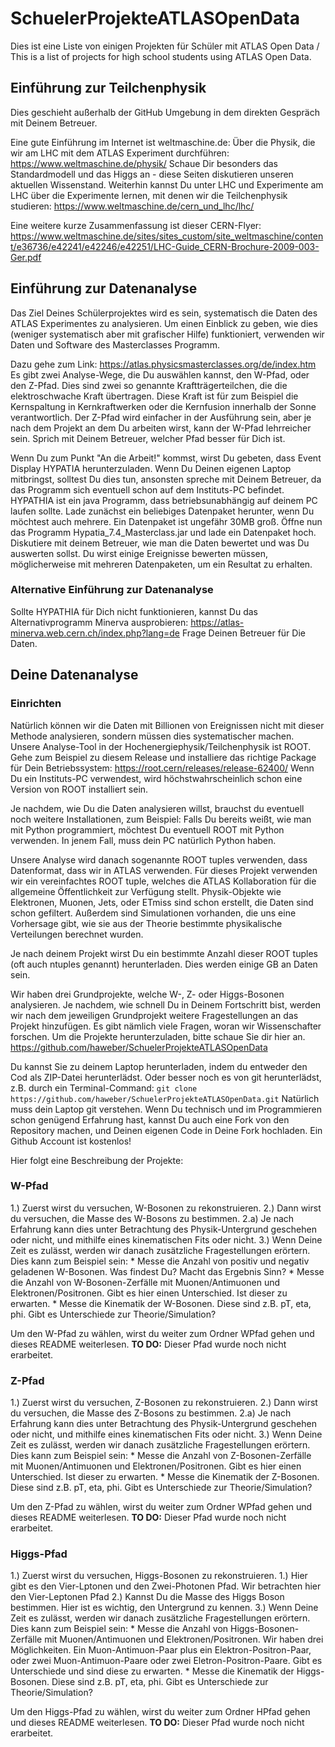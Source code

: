 # SchuelerProjekteATLASOpenData
Dies ist eine Liste von einigen Projekten für Schüler mit ATLAS Open Data / This is a list of projects for high school students using ATLAS Open Data.

## Einführung zur Teilchenphysik

Dies geschieht außerhalb der GitHub Umgebung in dem direkten Gespräch mit Deinem Betreuer.

Eine gute Einführung im Internet ist weltmaschine.de:
Über die Physik, die wir am LHC mit dem ATLAS Experiment durchführen: https://www.weltmaschine.de/physik/
Schaue Dir besonders das Standardmodell und das Higgs an - diese Seiten diskutieren unseren aktuellen Wissenstand.
Weiterhin kannst Du unter LHC und Experimente am LHC über die Experimente lernen, mit denen wir die Teilchenphysik studieren:
https://www.weltmaschine.de/cern_und_lhc/lhc/

Eine weitere kurze Zusammenfassung ist dieser CERN-Flyer:
https://www.weltmaschine.de/sites/sites_custom/site_weltmaschine/content/e36736/e42241/e42246/e42251/LHC-Guide_CERN-Brochure-2009-003-Ger.pdf


## Einführung zur Datenanalyse

Das Ziel Deines Schülerprojektes wird es sein, systematisch die Daten des ATLAS Experimentes zu analysieren. Um einen Einblick zu geben, wie dies (weniger systematisch aber mit grafischer Hilfe) funktioniert, verwenden wir Daten und Software des Masterclasses Programm.

Dazu gehe zum Link: https://atlas.physicsmasterclasses.org/de/index.htm
Es gibt zwei Analyse-Wege, die Du auswählen kannst, den W-Pfad, oder den Z-Pfad.
Dies sind zwei so genannte Kraftträgerteilchen, die die elektroschwache Kraft übertragen. Diese Kraft ist für zum Beispiel die Kernspaltung in Kernkraftwerken oder die Kernfusion innerhalb der Sonne verantwortlich.
Der Z-Pfad wird einfacher in der Ausführung sein, aber je nach dem Projekt an dem Du arbeiten wirst, kann der W-Pfad lehrreicher sein. Sprich mit Deinem Betreuer, welcher Pfad besser für Dich ist.

Wenn Du zum Punkt "An die Arbeit!" kommst, wirst Du gebeten, dass Event Display HYPATIA herunterzuladen. Wenn Du Deinen eigenen Laptop mitbringst, solltest Du dies tun, ansonsten spreche mit Deinem Betreuer, da das Programm sich eventuell schon auf dem Instituts-PC befindet.
HYPATHIA ist ein java Programm, dass betriebsunabhängig auf deinem PC laufen sollte.
Lade zunächst ein beliebiges Datenpaket herunter, wenn Du möchtest auch mehrere. Ein Datenpaket ist ungefähr 30MB groß.
Öffne nun das Programm Hypatia_7.4_Masterclass.jar und lade ein Datenpaket hoch. Diskutiere mit deinem Betreuer, wie man die Daten bewertet und was Du auswerten sollst. Du wirst einige Ereignisse bewerten müssen, möglicherweise mit mehreren Datenpaketen, um ein Resultat zu erhalten.

### Alternative Einführung zur Datenanalyse

Sollte HYPATHIA für Dich nicht funktionieren, kannst Du das Alternativprogramm Minerva ausprobieren: https://atlas-minerva.web.cern.ch/index.php?lang=de
Frage Deinen Betreuer für Die Daten.

## Deine Datenanalyse

### Einrichten

Natürlich können wir die Daten mit Billionen von Ereignissen nicht mit dieser Methode analysieren, sondern müssen dies systematischer machen.
Unsere Analyse-Tool in der Hochenergiephysik/Teilchenphysik ist ROOT.
Gehe zum Beispiel zu diesem Release und installiere das richtige Package für Dein Betriebssystem: https://root.cern/releases/release-62400/
Wenn Du ein Instituts-PC verwendest, wird höchstwahrscheinlich schon eine Version von ROOT installiert sein.

Je nachdem, wie Du die Daten analysieren willst, brauchst du eventuell noch weitere Installationen, zum Beispiel: Falls Du bereits weißt, wie man mit Python programmiert, möchtest Du eventuell ROOT mit Python verwenden. In jenem Fall, muss dein PC natürlich Python haben.

Unsere Analyse wird danach sogenannte ROOT tuples verwenden, dass Datenformat, dass wir in ATLAS verwenden.
Für dieses Projekt verwenden wir ein vereinfachtes ROOT tuple, welches die ATLAS Kollaboration für die allgemeine Öffentlichkeit zur Verfügung stellt. Physik-Objekte wie Elektronen, Muonen, Jets, oder ETmiss sind schon erstellt, die Daten sind schon gefiltert. Außerdem sind Simulationen vorhanden, die uns eine Vorhersage gibt, wie sie aus der Theorie bestimmte physikalische Verteilungen berechnet wurden.

Je nach deinem Projekt wirst Du ein bestimmte Anzahl dieser ROOT tuples (oft auch ntuples genannt) herunterladen. Dies werden einige GB an Daten sein.

Wir haben drei Grundprojekte, welche W-, Z- oder Higgs-Bosonen analysieren. Je nachdem, wie schnell Du in Deinem Fortschritt bist, werden wir nach dem jeweiligen Grundprojekt weitere Fragestellungen an das Projekt hinzufügen. Es gibt nämlich viele Fragen, woran wir Wissenschafter forschen.
Um die Projekte herunterzuladen, bitte schaue Sie dir hier an.
https://github.com/haweber/SchuelerProjekteATLASOpenData

Du kannst Sie zu deinem Laptop herunterladen, indem du entweder den Cod als ZIP-Datei herunterlädst. Oder besser noch es von git herunterlädst, z.B. durch ein Terminal-Command: `git clone https://github.com/haweber/SchuelerProjekteATLASOpenData.git`
Natürlich muss dein Laptop git verstehen.
Wenn Du technisch und im Programmieren schon genügend Erfahrung hast, kannst Du auch eine Fork von den Repository machen, und Deinen eigenen Code in Deine Fork hochladen. Ein Github Account ist kostenlos!

Hier folgt eine Beschreibung der Projekte:

### W-Pfad

1.) Zuerst wirst du versuchen, W-Bosonen zu rekonstruieren.
2.) Dann wirst du versuchen, die Masse des W-Bosons zu bestimmen.
    2.a) Je nach Erfahrung kann dies unter Betrachtung des Physik-Untergrund geschehen oder nicht, und mithilfe eines kinematischen Fits oder nicht.
3.) Wenn Deine Zeit es zulässt, werden wir danach zusätzliche Fragestellungen erörtern. Dies kann zum Beispiel sein:
    * Messe die Anzahl von positiv und negativ geladenen W-Bosonen. Was findest Du? Macht das Ergebnis Sinn?
    * Messe die Anzahl von W-Bosonen-Zerfälle mit Muonen/Antimuonen und Elektronen/Positronen. Gibt es hier einen Unterschied. Ist dieser zu erwarten.
    * Messe die Kinematik der W-Bosonen. Diese sind z.B. pT, eta, phi. Gibt es Unterschiede zur Theorie/Simulation?
    
Um den W-Pfad zu wählen, wirst du weiter zum Ordner WPfad gehen und dieses README weiterlesen.
**TO DO:** Dieser Pfad wurde noch nicht erarbeitet.
    
### Z-Pfad
1.) Zuerst wirst du versuchen, Z-Bosonen zu rekonstruieren.
2.) Dann wirst du versuchen, die Masse des Z-Bosons zu bestimmen.
    2.a) Je nach Erfahrung kann dies unter Betrachtung des Physik-Untergrund geschehen oder nicht, und mithilfe eines kinematischen Fits oder nicht.
3.) Wenn Deine Zeit es zulässt, werden wir danach zusätzliche Fragestellungen erörtern. Dies kann zum Beispiel sein:
    * Messe die Anzahl von Z-Bosonen-Zerfälle mit Muonen/Antimuonen und Elektronen/Positronen. Gibt es hier einen Unterschied. Ist dieser zu erwarten.
    * Messe die Kinematik der Z-Bosonen. Diese sind z.B. pT, eta, phi. Gibt es Unterschiede zur Theorie/Simulation?

Um den Z-Pfad zu wählen, wirst du weiter zum Ordner WPfad gehen und dieses README weiterlesen.
**TO DO:** Dieser Pfad wurde noch nicht erarbeitet.

    
### Higgs-Pfad
1.) Zuerst wirst du versuchen, Higgs-Bosonen zu rekonstruieren.
    1.) Hier gibt es den Vier-Lptonen und den Zwei-Photonen Pfad. Wir betrachten hier den Vier-Leptonen Pfad
2.) Kannst Du die Masse des Higgs Boson bestimmen. Hier ist es wichtig, den Untergrund zu kennen.
3.) Wenn Deine Zeit es zulässt, werden wir danach zusätzliche Fragestellungen erörtern. Dies kann zum Beispiel sein:
    * Messe die Anzahl von Higgs-Bosonen-Zerfälle mit Muonen/Antimuonen und Elektronen/Positronen. Wir haben drei Möglichkeiten. Ein Muon-Antimuon-Paar plus ein Elektron-Positron-Paar, oder zwei Muon-Antimuon-Paare oder zwei Eletron-Positron-Paare. Gibt es Unterschiede und sind diese zu erwarten.
    * Messe die Kinematik der Higgs-Bosonen. Diese sind z.B. pT, eta, phi. Gibt es Unterschiede zur Theorie/Simulation?
    
Um den Higgs-Pfad zu wählen, wirst du weiter zum Ordner HPfad gehen und dieses README weiterlesen.
**TO DO:** Dieser Pfad wurde noch nicht erarbeitet.
